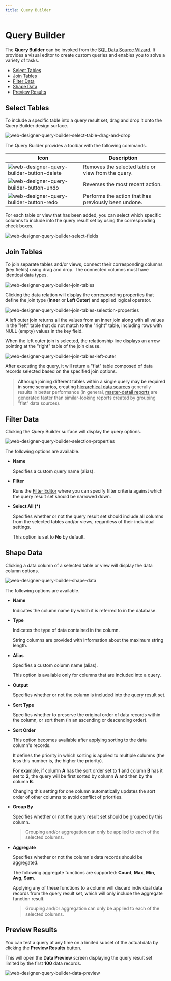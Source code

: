 ```yaml
---
title: Query Builder
---
```

# Query Builder
The **Query Builder** can be invoked from the [SQL Data Source Wizard](../wizards/sql-data-source-wizard.md). It provides a visual editor to create custom queries and enables you to solve a variety of tasks.
* [Select Tables](#select)
* [Join Tables](#join)
* [Filter Data](#filter)
* [Shape Data](#shape)
* [Preview Results](#preview)

## <a name="select"/>Select Tables
To include a specific table into a query result set, drag and drop it onto the Query Builder design surface.

![web-designer-query-builder-select-table-drag-and-drop](../../../images/img125816.png)

The Query Builder provides a toolbar with the following commands.

| Icon | Description |
|---|---|
| ![web-designer-query-builder-button-delete](../../../images/img125823.png) | Removes the selected table or view from the query. |
| ![web-designer-query-builder-button-undo](../../../images/img125821.png) | Reverses the most recent action. |
| ![web-designer-query-builder-button-redo](../../../images/img125822.png) | Performs the action that has previously been undone. |

For each table or view that has been added, you can select which specific columns to include into the query result set by using the corresponding check boxes.

![web-designer-query-builder-select-fields](../../../images/img125817.png)

## <a name="join"/>Join Tables
To join separate tables and/or views, connect their corresponding columns (key fields) using drag and drop. The connected columns must have identical data types.

![web-designer-query-builder-join-tables](../../../images/img125818.png)

Clicking the data relation will display the corresponding properties that define the join type (**Inner** or **Left Outer**) and applied logical operator.

![web-designer-query-builder-join-tables-selection-properties](../../../images/img125819.png)

A left outer join returns all the values from an inner join along with all values in the "left" table that do not match to the "right" table, including rows with NULL (empty) values in the key field.

When the left outer join is selected, the relationship line displays an arrow pointing at the "right" table of the join clause.

![web-designer-query-builder-join-tables-left-outer](../../../images/img125861.png)

After executing the query, it will return a "flat" table composed of data records selected based on the specified join options.

> Although joining different tables within a single query may be required in some scenarios, creating [hierarchical data sources](master-detail-relation-editor.md) generally results in better performance (in general, [master-detail reports](../report-types/master-detail-report.md) are generated faster than similar-looking reports created by grouping "flat" data sources).

## <a name="filter"/>Filter Data
Clicking the Query Builder surface will display the query options.

![web-designer-query-builder-selection-properties](../../../images/img125820.png)

The following options are available.
* **Name**
	
	Specifies a custom query name (alias).
* **Filter**
	
	Runs the [Filter Editor](filter-editor.md) where you can specify filter criteria against which the query result set should be narrowed down.
* **Select All (*)**
	
	Specifies whether or not the query result set should include all columns from the selected tables and/or views, regardless of their individual settings.
	
	This option is set to **No** by default.

## <a name="shape"/>Shape Data
Clicking a data column of a selected table or view will display the data column options.

![web-designer-query-builder-shape-data](../../../images/img125824.png)

The following options are available.
* **Name**
	
	Indicates the column name by which it is referred to in the database.
* **Type**
	
	Indicates the type of data contained in the column.
	
	String columns are provided with information about the maximum string length.
* **Alias**
	
	Specifies a custom column name (alias).
	
	This option is available only for columns that are included into a query.
* **Output**
	
	Specifies whether or not the column is included into the query result set.
* **Sort Type**
	
	Specifies whether to preserve the original order of data records within the column, or sort them (in an ascending or descending order).
* **Sort Order**
	
	This option becomes available after applying sorting to the data column's records.
	
	It defines the priority in which sorting is applied to multiple columns (the less this number is, the higher the priority).
	
	For example, if column **A** has the sort order set to **1** and column **B** has it set to **2**, the query will be first sorted by column **A** and then by the column **B**.
	
	Changing this setting for one column automatically updates the sort order of other columns to avoid conflict of priorities.
* **Group By**
	
	Specifies whether or not the query result set should be grouped by this column.
	
	> Grouping and/or aggregation can only be applied to each of the selected columns.
* **Aggregate**
	
	Specifies whether or not the column's data records should be aggregated.
	
	The following aggregate functions are supported: **Count**, **Max**, **Min**, **Avg**, **Sum**.
	
	Applying any of these functions to a column will discard individual data records from the query result set, which will only include the aggregate function result.
	
	> Grouping and/or aggregation can only be applied to each of the selected columns.

## <a name="preview"/>Preview Results
You can test a query at any time on a limited subset of the actual data by clicking the **Preview Results** button.

This will open the **Data Preview** screen displaying the query result set limited by the first **100** data records.

![web-designer-query-builder-data-preview](../../../images/img125825.png)